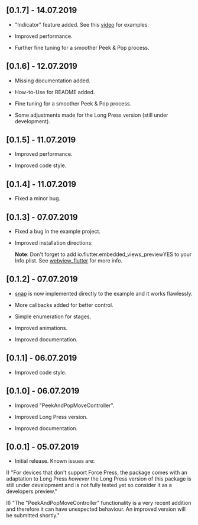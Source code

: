 ## [0.1.7] - 14.07.2019

* "Indicator" feature added. See this [video]() for examples.

* Improved performance.

* Further fine tuning for a smoother Peek & Pop process.

## [0.1.6] - 12.07.2019

* Missing documentation added.

* How-to-Use for README added.

* Fine tuning for a smoother Peek & Pop process.

* Some adjustments made for the Long Press version (still under development).

## [0.1.5] - 11.07.2019

* Improved performance.

* Improved code style.

## [0.1.4] - 11.07.2019

* Fixed a minor bug.

## [0.1.3] - 07.07.2019

* Fixed a bug in the example project.

* Improved installation directions: 
  
  **Note**: Don't forget to add <key>io.flutter.embedded_views_preview</key><string>YES</string> to your Info.plist. See
  [webview_flutter](https://pub.flutter-io.cn/packages/webview_flutter) for more info.

## [0.1.2] - 07.07.2019

* [snap](https://pub.dev/packages/snap) is now implemented directly to the example and it works flawlessly.

* More callbacks added for better control.

* Simple enumeration for stages.

* Improved animations.

* Improved documentation.

## [0.1.1] - 06.07.2019

* Improved code style.

## [0.1.0] - 06.07.2019

* Improved "PeekAndPopMoveController".

* Improved Long Press version.

* Improved documentation.

## [0.0.1] - 05.07.2019

* Initial release. Known issues are:

I) "For devices that don't support Force Press, the package comes with an adaptation to Long Press *however* the Long Press 
version of this package is still under development and is not fully tested yet so consider it as a developers preview."

II) "The "PeekAndPopMoveController" functionality is a very recent addition and therefore it can have unexpected behaviour. 
    An improved version will be submitted shortly."